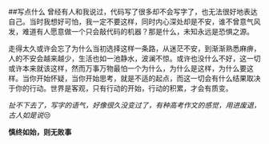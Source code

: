 ##写点什么
   曾经有人和我说过，代码写了很多却不会写字了，也无法很好地表达自己。当时我想好可怕，我一定不要这样，同时内心深处却是不安，谁不曾意气风发，难道有人愿意做一个只会敲代码的机器？那是什么，未知永远是恐惧之源。

  走得太久或许会忘了为什么当初选择这样一条路，从迷茫不安，到渐渐熟悉麻痹，人的不安会越来越少，生活也如一池静水，波澜不惊。或许也没什么不好，这一切或许本来就该这样，然而万事万物最怕一个为什么，为什么是这样，为什么要这样。当你开始怀疑，当你开始思考，就是不适的起点，而这一切会有什么结果取决于你的行动。世界是客观，只有行动的开始，行动的积累，才会有质变。

  *扯不下去了，写字的语气，好像很久没变过了，有种高考作文的感觉，用进废退，古人如是说*:unamused:
  
  **慎终如始，则无败事**

 
 



  